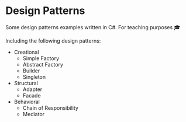 # Design Patterns
Some design patterns examples written in C#. For teaching purposes 🎓

Including the following design patterns:
* Creational
  * Simple Factory
  * Abstract Factory
  * Builder
  * Singleton
* Structural
  * Adapter
  * Facade
* Behavioral
  * Chain of Responsibility
  * Mediator
